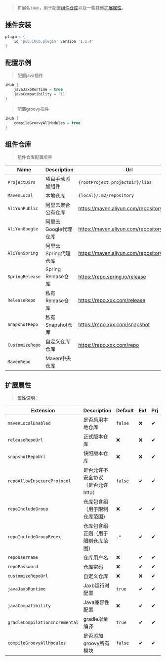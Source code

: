 > 扩展名`iHub`，用于配置[组件仓库](/iHub?id=组件仓库)以及一些其他[扩展属性](/iHub?id=扩展属性)。

## 插件安装

```groovy
plugins {
    id 'pub.ihub.plugin' version '1.1.4'
}
```

## 配置示例

> 配置java插件

```groovy
iHub {
    javaJaxbRuntime = true
    javaCompatibility = '11'
}
```

> 配置groovy插件

```groovy
iHub {
    compileGroovyAllModules = true
}
```

## 组件仓库

> 组件仓库配置顺序

| Name | Description | Url |
| ---- | ----------- | --- |
| `ProjectDirs` | 项目手动添加组件 | `{rootProject.projectDir}/libs` |
| `MavenLocal` | 本地仓库 | `{local}/.m2/repository` |
| `AliYunPublic` | 阿里云聚合公有仓库 | https://maven.aliyun.com/repository/public |
| `AliYunGoogle` | 阿里云Google代理仓库 | https://maven.aliyun.com/repository/google |
| `AliYunSpring` | 阿里云Spring代理仓库 | https://maven.aliyun.com/repository/spring |
| `SpringRelease` | Spring Release仓库 | https://repo.spring.io/release |
| `ReleaseRepo` | 私有Release仓库 | https://repo.xxx.com/release |
| `SnapshotRepo` | 私有Snapshot仓库 | https://repo.xxx.com/snapshot |
| `CustomizeRepo` | 自定义仓库仓库 | https://repo.xxx.com/repo |
| `MavenRepo` | Maven中央仓库 |  |

## 扩展属性

> [属性说明](/explanation?id=属性配置说明)：

| Extension | Description | Default | Ext | Prj | Sys | Env |
| --------- | ----------- | ------- | --- | ------- | ------ | --- |
| `mavenLocalEnabled` | 是否启用本地仓库 | `false` | ❌ | ✔ | ❌ | ❌ |
| `releaseRepoUrl` | 正式版本仓库 | ❌ | ❌ | ✔ | ❌ | ❌ |
| `snapshotRepoUrl` | 快照版本仓库 | ❌ | ❌ | ✔ | ❌ | ❌ |
| `repoAllowInsecureProtocol` | 是否允许不安全协议（是否允许http） | `false` | ✔ | ✔ | ❌ | ❌ |
| `repoIncludeGroup` | 仓库包含组（用于限制仓库范围） | ❌ | ✔ | ✔ | ❌ | ❌ |
| `repoIncludeGroupRegex` | 仓库包含组正则（用于限制仓库范围） | `.*` | ✔ | ✔ | ❌ | ❌ |
| `repoUsername` | 仓库用户名 | ❌ | ✔ | ✔ | ✔ | ✔ |
| `repoPassword` | 仓库密码 | ❌ | ✔ | ✔ | ✔ | ✔ |
| `customizeRepoUrl` | 自定义仓库 | ❌ | ❌ | ✔ | ❌ | ❌ |
| `javaJaxbRuntime` | Jaxb运行时配置 | `true` | ✔ | ✔ | ✔ | ❌ |
| `javaCompatibility` | Java兼容性配置 | ❌ | ✔ | ✔ | ✔ | ❌ |
| `gradleCompilationIncremental` | gradle增量编译 | `true` | ✔ | ✔ | ✔ | ❌ |
| `compileGroovyAllModules` | 是否添加groovy所有模块 | `false` | ✔ | ✔ | ❌ | ❌ |